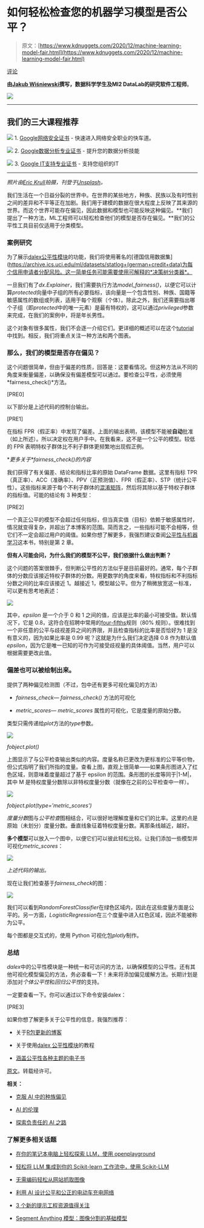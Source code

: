 # 如何轻松检查您的机器学习模型是否公平？

> 原文：[https://www.kdnuggets.com/2020/12/machine-learning-model-fair.html](https://www.kdnuggets.com/2020/12/machine-learning-model-fair.html)

[评论](#comments)

**由[Jakub Wiśniewski](https://medium.com/@jakwisn/about)撰写，数据科学学生及MI2 DataLab的研究软件工程师**。

![](../Images/07aa44b896c7106722a8f78b792a2734.png)

* * *

## 我们的三大课程推荐

![](../Images/0244c01ba9267c002ef39d4907e0b8fb.png) 1\. [Google网络安全证书](https://www.kdnuggets.com/google-cybersecurity) - 快速进入网络安全职业的快车道。

![](../Images/e225c49c3c91745821c8c0368bf04711.png) 2\. [Google数据分析专业证书](https://www.kdnuggets.com/google-data-analytics) - 提升您的数据分析技能

![](../Images/0244c01ba9267c002ef39d4907e0b8fb.png) 3\. [Google IT支持专业证书](https://www.kdnuggets.com/google-itsupport) - 支持您组织的IT

* * *

*照片由[Eric Krull](https://unsplash.com/@ekrull?utm_source=unsplash&utm_medium=referral&utm_content=creditCopyText)拍摄，刊登于[Unsplash](https://unsplash.com/s/photos/robot?utm_source=unsplash&utm_medium=referral&utm_content=creditCopyText)。*

我们生活在一个日益分裂的世界中。在世界的某些地方，种族、民族以及有时性别之间的差异和不平等正在加剧。我们用于建模的数据在很大程度上反映了其来源的世界。而这个世界可能存在偏见，因此数据和模型也可能反映这种偏见。**我们提出了一种方法，ML工程师可以轻松检查他们的模型是否存在偏见。**我们的公平性工具目前仅适用于分类模型。

### 案例研究

为了展示[dalex公平性模块](https://dalex.drwhy.ai/)的功能，我们将使用著名的[德国信用数据集](https://archive.ics.uci.edu/ml/datasets/statlog+(german+credit+data)为每个信用申请者分配风险。这一简单任务可能需要使用可解释的*决策树分类器*。

一旦我们有了*dx.Explainer*，我们需要执行方法*model_fairness()*，以便它可以计算*protected*向量中子组的所有必要指标，该向量是一个包含性别、种族、国籍等敏感属性的数组或列表，适用于每个观察（个体）。除此之外，我们还需要指出哪个子组（即*protected*中的唯一元素）是最有特权的，这可以通过*privileged*参数来完成，在我们的案例中，将是年长男性。

这个对象有很多属性，我们不会逐一介绍它们。更详细的概述可以在这个[tutorial](http://dalex.drwhy.ai/python-dalex-fairness.html)中找到。相反，我们将重点关注一种方法和两个图表。

### 那么，我们的模型是否存在偏见？

这个问题很简单，但由于偏差的性质，回答是：这要看情况。但这种方法从不同的角度来衡量偏差，以确保没有偏差模型可以通过。要检查公平性，必须使用*fairness_check()*方法。

[PRE0]

以下部分是上述代码的控制台输出。

[PRE1]

在指标 FPR（假正率）中发现了偏差。上面的输出表明，该模型不能被**自动**批准（如上所述）。所以决定权在用户手中。在我看来，这不是一个公平的模型。较低的 FPR 表明特权子群体比不利子群体更频繁地出现假正例。

**更多关于*fairness_check()*的内容**

我们获得了有关偏差、结论和指标比率的原始 DataFrame 数据。这里有指标 TPR（真正率）、ACC（准确率）、PPV（正预测值）、FPR（假正率）、STP（统计公平性）。这些指标来源于每个不利子群体的[混淆矩阵](https://en.wikipedia.org/wiki/Confusion_matrix)，然后将其除以基于特权子群体的指标值。可能的结论有 3 种类型：

[PRE2]

一个真正公平的模型不会超过任何指标，但当真实值（目标）依赖于敏感属性时，情况就变得复杂，并超出了本博客的范围。简而言之，一些指标可能不会相等，但它们不一定会超过用户的阈值。如果你想了解更多，我强烈建议查阅[公平性与机器学习](https://fairmlbook.org/)这本书，特别是第 2 章。

**但有人可能会问，为什么我们的模型不公平，我们依据什么做出判断？**

这个问题的答案很棘手，但判断公平性的方法似乎是目前最好的。通常，每个子群体的分数应该接近特权子群体的分数。用更数学的角度来看，特权指标和不利指标分数之间的比率应该接近 1。越接近 1，模型越公平。但为了稍微放宽这一标准，可以更有思考地表述：

![](../Images/8523856f1d4ade2e4315ef6a078b2435.png)

其中，*epsilon* 是一个介于 0 和 1 之间的值，应该是比率的最小可接受值。默认情况下，它是 0.8，这符合在招聘中常用的[four-fifths](https://www.hirevue.com/blog/hiring/what-is-adverse-impact-and-why-measuring-it-matters)规则（80% 规则）。很难找到一个非任意的公平与歧视差异之间的界限，并且检查指标的比率是否恰好为 1 是没有意义的，因为如果比率是 0.99 呢？这就是为什么我们决定选择 0.8 作为默认值*epsilon*，因为它是唯一已知的可作为可接受歧视量的具体阈值。当然，用户可以根据需要更改此值。

### 偏差也可以被绘制出来。

提供了两种偏见检测图（不过，包中还有更多可视化偏见的方法）

+   *fairness_check*— *fairness_check()* 方法的可视化

+   *metric_scores*— *metric_scores* 属性的可视化，它是度量的原始分数。

类型只需传递给*plot*方法的*type*参数。

![](../Images/a3d7b3d913e90fd5fcc699c59f2e32dc.png)

*fobject.plot()*

上图显示了与公平检查输出类似的内容。度量名称已更改为更标准的公平等价物，但公式指明了我们所指的度量。查看上图，直观上很简单——如果条形图进入了红色区域，则意味着度量超过了基于 epsilon 的范围。条形图的长度等同于|1-M|，其中 M 是特权度量分数除以非特权度量分数（就像在之前的公平检查中一样）。

![](../Images/e78a5b2ff0822266d6fbf6d17f99caa4.png)

*fobject.plot(type=’metric_scores’)*

*度量分数*图与*公平检查*图相结合，可以很好地理解度量和它们的比率。这里的点是原始（未划分）度量分数。垂直线象征着特权度量分数。离那条线越近，越好。

**多个模型**可以放入一个图中，以便它们可以彼此轻松比较。让我们添加一些模型并可视化*metric_scores*：

![](../Images/80899c58548296cd6f94338a1999c120.png)

*上述代码的输出。*

现在让我们检查基于*fairness_check*的图：

![](../Images/592c232f71c2dbd4549e88530a7ddd96.png)

我们可以看到*RandomForestClassifier*在绿色区域内，因此在这些度量方面是公平的。另一方面，*LogisticRegression*在三个度量中进入红色区域，因此不能被称为公平。

每个图都是交互式的，使用 Python 可视化包*plotly*制作。

### 总结

*dalex*中的公平性模块是一种统一和可访问的方法，以确保模型的公平性。还有其他可视化模型偏见的方法，务必查看一下！未来将添加偏见缓解方法。长期计划是添加对*个体公平性*和*回归公平性*的支持。

一定要查看一下。你可以通过以下命令安装dalex：

[PRE3]

如果你想了解更多关于公平性的信息，我强烈推荐：

+   关于[R包更新的博客](https://medium.com/responsibleml/what-is-new-in-fairmodels-a1ec6ff44d79)

+   关于使用[dalex 公平性模块](http://dalex.drwhy.ai/python-dalex-fairness.html)的教程

+   [涵盖公平性各种主题的电子书](https://fairmlbook.org/)

[原文](https://medium.com/responsibleml/how-to-easily-check-if-your-ml-model-is-fair-2c173419ae4c)。转载经许可。

**相关：**

+   [克服 AI 中的种族偏见](https://www.kdnuggets.com/2020/10/overcoming-racial-bias-ai.html)

+   [AI 的伦理](https://www.kdnuggets.com/2020/10/ethics-ai-qa-farzindar.html)

+   [探索负责任的 AI 之路](https://www.kdnuggets.com/2020/12/navigate-road-responsible-ai.html)

### 了解更多相关话题

+   [在你的笔记本电脑上轻松探索 LLM，使用 openplayground](https://www.kdnuggets.com/2023/04/explore-llms-easily-laptop-openplayground.html)

+   [轻松将 LLM 集成到你的 Scikit-learn 工作流中，使用 Scikit-LLM](https://www.kdnuggets.com/easily-integrate-llms-into-your-scikit-learn-workflow-with-scikit-llm)

+   [无需编码轻松从网站抓取图像](https://www.kdnuggets.com/2022/06/octoparse-scrape-images-easily-websites-nocoding-way.html)

+   [利用 AI 设计公平和公正的电动车充电网络](https://www.kdnuggets.com/leveraging-ai-to-design-fair-and-equitable-ev-charging-grids)

+   [3 个新的提示工程资源值得关注](https://www.kdnuggets.com/3-new-prompt-engineering-resources)

+   [Segment Anything 模型：图像分割的基础模型](https://www.kdnuggets.com/2023/07/segment-anything-model-foundation-model-image-segmentation.html)
